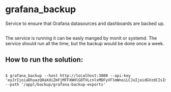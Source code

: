 # grafana_backup
Service to ensure that Grafana datasources and dashboards are backed up.

## 

The service is running it can be easly manged by monit or systemd. The service should run all the time, but the backup would be done once a week.


## How to run the solution:
```

$ grafana_backup --host http://localhost:3000 --api-key 'eyJrIjoiaDhuazQ0aXdiZmFjMFFXWHlGOTVLcnlxMDFyVFlmWnoiLCJuIjoidGVzdCIsImlkIjoxfQ==' --path '/appl/backup/grafana-backup-exports'

```

